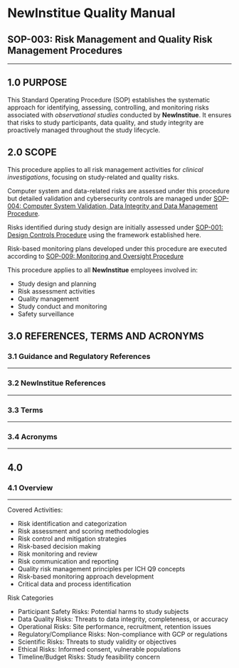 # __NewInstitue__ Quality Manual
## SOP-003: Risk Management and Quality Risk Management Procedures
-----------------------------------------------------------------------

## 1.0 PURPOSE

This Standard Operating Procedure (SOP) establishes the systematic approach for
identifying, assessing, controlling, and monitoring risks associated with
*observational studies* conducted by __NewInstitue__. It ensures that risks to
study participants, data quality, and study integrity are proactively managed
throughout the study lifecycle.

## 2.0 SCOPE

This procedure applies to all risk management activities for *clinical
investigations*, focusing on study-related and quality risks.

Computer system and data-related risks are assessed under this procedure but
detailed validation and cybersecurity controls are managed under
[SOP-004: Computer System Validation, Data Integrity and Data Management Procedure](SOP-004--Computer_System_Validation_Data_Integrity_and_Data_Management_Procedure.md).

Risks identified during study design are initially assessed under
[SOP-001: Design Controls Procedure](SOP-001--Design_Controls_Procedure.md)
using the framework established here.

Risk-based monitoring plans developed under this procedure are executed
according to [SOP-009: Monitoring and Oversight Procedure](todo)

This procedure applies to all __NewInstitue__ employees involved in:

- Study design and planning
- Risk assessment activities
- Quality management
- Study conduct and monitoring
- Safety surveillance

## 3.0 REFERENCES, TERMS AND ACRONYMS

### 3.1 Guidance and Regulatory References
-----------------------------------------------------------------------

### 3.2 __NewInstitue__ References 
-----------------------------------------------------------------------

### 3.3 Terms
-----------------------------------------------------------------------

### 3.4 Acronyms
-----------------------------------------------------------------------

## 4.0

### 4.1 Overview
-----------------------------------------------------------------------

Covered Activities:

- Risk identification and categorization
- Risk assessment and scoring methodologies
- Risk control and mitigation strategies
- Risk-based decision making
- Risk monitoring and review
- Risk communication and reporting
- Quality risk management principles per ICH Q9 concepts
- Risk-based monitoring approach development
- Critical data and process identification

Risk Categories

- Participant Safety Risks: Potential harms to study subjects
- Data Quality Risks: Threats to data integrity, completeness, or accuracy
- Operational Risks: Site performance, recruitment, retention issues
- Regulatory/Compliance Risks: Non-compliance with GCP or regulations
- Scientific Risks: Threats to study validity or objectives
- Ethical Risks: Informed consent, vulnerable populations
- Timeline/Budget Risks: Study feasibility concern

